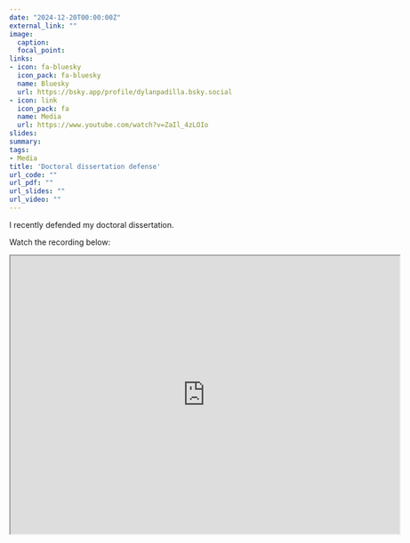 ```yaml
---
date: "2024-12-20T00:00:00Z"
external_link: ""
image:
  caption: 
  focal_point: 
links:
- icon: fa-bluesky
  icon_pack: fa-bluesky
  name: Bluesky
  url: https://bsky.app/profile/dylanpadilla.bsky.social
- icon: link
  icon_pack: fa
  name: Media
  url: https://www.youtube.com/watch?v=ZaIl_4zLOIo
slides:
summary: 
tags:
- Media
title: 'Doctoral dissertation defense'
url_code: ""
url_pdf: ""
url_slides: ""
url_video: ""
---
```


I recently defended my doctoral dissertation. 

Watch the recording below:

<iframe width="700" height="500"
src="https://youtube.com/embed/ZaIl_4zLOIo?si=b5VnzSwbHpbHJWSC"
frameborder="1" allowfullscreen></iframe>

